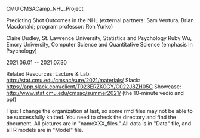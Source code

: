 CMU CMSACamp_NHL_Project

Predicting Shot Outcomes in the NHL (external partners: Sam Ventura, Brian Macdonald; program professor: Ron Yurko)

Claire Dudley, St. Lawrence University, Statistics and Psychology
Ruby Wu, Emory University, Computer Science and Quantitative Science (emphasis in Psychology)

2021.06.01 -- 2021.07.30


Related Resources:
Lacture & Lab: http://stat.cmu.edu/cmsac/sure/2021/materials/
Slack: https://app.slack.com/client/T023ERZK0GY/C022J8ZH05C
Showcase: http://www.stat.cmu.edu/cmsac/summer2021/ (the 10-minute vedio and ppt)

Tips:
I change the organization at last, so some rmd files may not be able to be successfully knitted. You need to check the directory and find the document.
All pictures are in "nameXXX_files." All data is in "Data" file, and all R models are in "Model" file.
